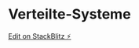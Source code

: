 # Verteilte-Systeme

[Edit on StackBlitz ⚡️](https://stackblitz.com/edit/baitando-dhbw-distributed-vutfta)